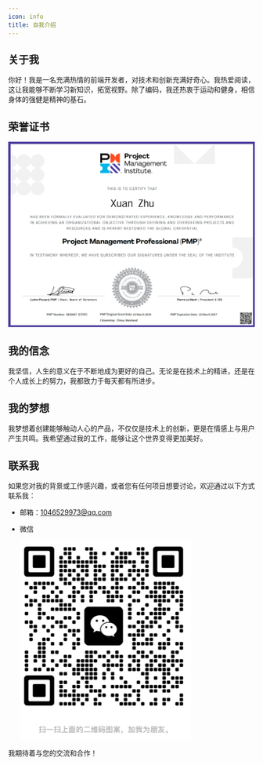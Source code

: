 ```yaml
---
icon: info
title: 自我介绍
---
```


## 关于我

你好！我是一名充满热情的前端开发者，对技术和创新充满好奇心。我热爱阅读，这让我能够不断学习新知识，拓宽视野。除了编码，我还热衷于运动和健身，相信身体的强健是精神的基石。

## 荣誉证书

![image-20240508140258138](https://raw.githubusercontent.com/GodX-18/picBed/main/image-20240508140258138.png)

## 我的信念

我坚信，人生的意义在于不断地成为更好的自己。无论是在技术上的精进，还是在个人成长上的努力，我都致力于每天都有所进步。


## 我的梦想

我梦想着创建能够触动人心的产品，不仅仅是技术上的创新，更是在情感上与用户产生共鸣。我希望通过我的工作，能够让这个世界变得更加美好。

## 联系我

如果您对我的背景或工作感兴趣，或者您有任何项目想要讨论，欢迎通过以下方式联系我：

- 邮箱：1046529973@qq.com

- 微信

  ![](https://raw.githubusercontent.com/GodX-18/picBed/main/image-20240414151638184.png)

我期待着与您的交流和合作！